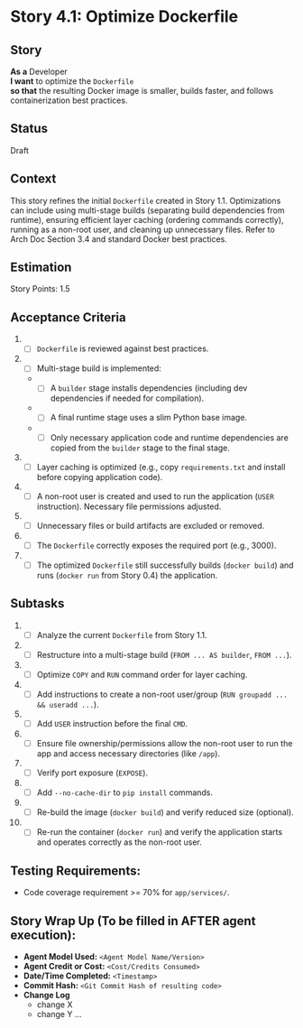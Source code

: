 # Story 4.1: Optimize Dockerfile

## Story

**As a** Developer\
**I want** to optimize the `Dockerfile`\
**so that** the resulting Docker image is smaller, builds faster, and follows containerization best practices.

## Status

Draft

## Context

This story refines the initial `Dockerfile` created in Story 1.1. Optimizations can include using multi-stage builds (separating build dependencies from runtime), ensuring efficient layer caching (ordering commands correctly), running as a non-root user, and cleaning up unnecessary files. Refer to Arch Doc Section 3.4 and standard Docker best practices.

## Estimation

Story Points: 1.5

## Acceptance Criteria

1.  - [ ] `Dockerfile` is reviewed against best practices.
2.  - [ ] Multi-stage build is implemented:
    *   - [ ] A `builder` stage installs dependencies (including dev dependencies if needed for compilation).
    *   - [ ] A final runtime stage uses a slim Python base image.
    *   - [ ] Only necessary application code and runtime dependencies are copied from the `builder` stage to the final stage.
3.  - [ ] Layer caching is optimized (e.g., copy `requirements.txt` and install before copying application code).
4.  - [ ] A non-root user is created and used to run the application (`USER` instruction). Necessary file permissions adjusted.
5.  - [ ] Unnecessary files or build artifacts are excluded or removed.
6.  - [ ] The `Dockerfile` correctly exposes the required port (e.g., 3000).
7.  - [ ] The optimized `Dockerfile` still successfully builds (`docker build`) and runs (`docker run` from Story 0.4) the application.

## Subtasks

1.  - [ ] Analyze the current `Dockerfile` from Story 1.1.
2.  - [ ] Restructure into a multi-stage build (`FROM ... AS builder`, `FROM ...`).
3.  - [ ] Optimize `COPY` and `RUN` command order for layer caching.
4.  - [ ] Add instructions to create a non-root user/group (`RUN groupadd ... && useradd ...`).
5.  - [ ] Add `USER` instruction before the final `CMD`.
6.  - [ ] Ensure file ownership/permissions allow the non-root user to run the app and access necessary directories (like `/app`).
7.  - [ ] Verify port exposure (`EXPOSE`).
8.  - [ ] Add `--no-cache-dir` to `pip install` commands.
9.  - [ ] Re-build the image (`docker build`) and verify reduced size (optional).
10. - [ ] Re-run the container (`docker run`) and verify the application starts and operates correctly as the non-root user.

## Testing Requirements:

*   Code coverage requirement >= 70% for `app/services/`.

## Story Wrap Up (To be filled in AFTER agent execution):

*   **Agent Model Used:** `<Agent Model Name/Version>`
*   **Agent Credit or Cost:** `<Cost/Credits Consumed>`
*   **Date/Time Completed:** `<Timestamp>`
*   **Commit Hash:** `<Git Commit Hash of resulting code>`
*   **Change Log**
    *   change X
    *   change Y
    ... 